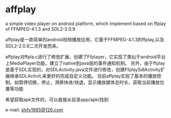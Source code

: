 # affplay
a simple video player on android platform, which implement based on ffplay of FFMPEG-4.1.3 and SDL2-2.0.9 

affplay是一款简单的android视频播放应用，它基于FFMPEG-4.1.3的ffplay,以及SDL2-2.0.9二次开发而来。

affplay对ffpla.c进行了修改扩展，创建了Ffplayer，它实现了类似于android平台上MediaPlayer功能，建立了native到java层的事件通知机制。
另外，由于ffplay是基于SDL实现的，对SDLActivity.java文件进行修改，创建FfplaySdlActivity扩展继承SDLActivit,来更好的完成自定义功能。
目前affplay实现了基本的播放控制，如暂停切换，停止，滑屏快进/快退，显示播放媒体总时长，获取当前播放位置等功能

希望获取apk文件的，可以直接从目录app/apk/找到

e-mail: shily1985@126.com

